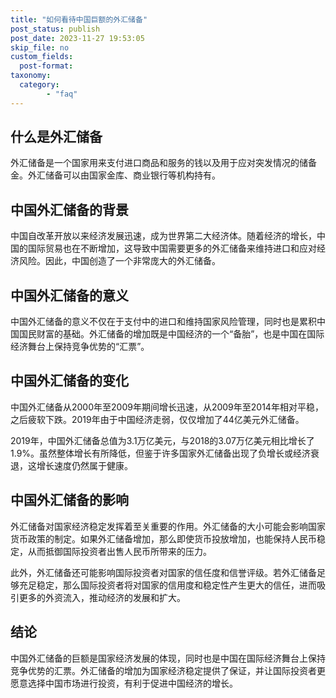 ```yaml
---
title: "如何看待中国巨额的外汇储备"
post_status: publish
post_date: 2023-11-27 19:53:05
skip_file: no
custom_fields: 
  post-format: 
taxonomy:
  category:
        - "faq"
---
```


## 什么是外汇储备

外汇储备是一个国家用来支付进口商品和服务的钱以及用于应对突发情况的储备金。外汇储备可以由国家金库、商业银行等机构持有。

## 中国外汇储备的背景

中国自改革开放以来经济发展迅速，成为世界第二大经济体。随着经济的增长，中国的国际贸易也在不断增加，这导致中国需要更多的外汇储备来维持进口和应对经济风险。因此，中国创造了一个非常庞大的外汇储备。

## 中国外汇储备的意义

中国外汇储备的意义不仅在于支付中的进口和维持国家风险管理，同时也是累积中国国民财富的基础。外汇储备的增加既是中国经济的一个“备胎”，也是中国在国际经济舞台上保持竞争优势的“汇票”。

## 中国外汇储备的变化

中国外汇储备从2000年至2009年期间增长迅速，从2009年至2014年相对平稳，之后疲软下跌。2019年由于中国经济走弱，仅仅增加了44亿美元外汇储备。

2019年，中国外汇储备总值为3.1万亿美元，与2018的3.07万亿美元相比增长了1.9%。虽然整体增长有所降低，但鉴于许多国家外汇储备出现了负增长或经济衰退，这增长速度仍然属于健康。

## 中国外汇储备的影响

外汇储备对国家经济稳定发挥着至关重要的作用。外汇储备的大小可能会影响国家货币政策的制定。如果外汇储备增加，那么即使货币投放增加，也能保持人民币稳定，从而抵御国际投资者出售人民币所带来的压力。

此外，外汇储备还可能影响国际投资者对国家的信任度和信誉评级。若外汇储备足够充足稳定，那么国际投资者将对国家的信用度和稳定性产生更大的信任，进而吸引更多的外资流入，推动经济的发展和扩大。

## 结论

中国外汇储备的巨额是国家经济发展的体现，同时也是中国在国际经济舞台上保持竞争优势的汇票。外汇储备的增加为国家经济稳定提供了保证，并让国际投资者更愿意选择中国市场进行投资，有利于促进中国经济的增长。
